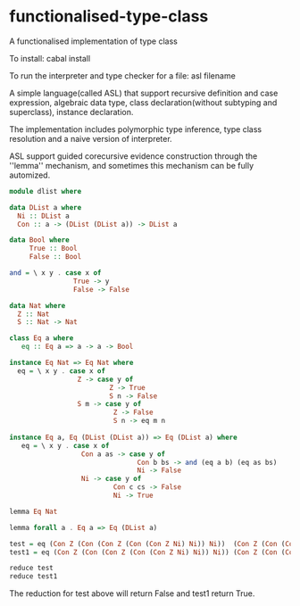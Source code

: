 # functionalised-type-class
A functionalised implementation of type class

To install: cabal install

To run the interpreter and type checker for a file: asl filename

A simple language(called ASL) that support recursive definition and case expression,
algebraic data type, class declaration(without subtyping and superclass),
instance declaration. 

The implementation includes polymorphic type inference, type class resolution and
a naive version of interpreter.

ASL support guided corecursive evidence construction through the ''lemma'' mechanism, 
and sometimes this mechanism can be fully automized.

```haskell
module dlist where

data DList a where
  Ni :: DList a
  Con :: a -> (DList (DList a)) -> DList a

data Bool where
     True :: Bool
     False :: Bool

and = \ x y . case x of
                True -> y
                False -> False

data Nat where
  Z :: Nat
  S :: Nat -> Nat

class Eq a where
   eq :: Eq a => a -> a -> Bool

instance Eq Nat => Eq Nat where
  eq = \ x y . case x of
                 Z -> case y of
                         Z -> True
                         S n -> False
                 S m -> case y of
                          Z -> False
                          S n -> eq m n
                  
instance Eq a, Eq (DList (DList a)) => Eq (DList a) where
   eq = \ x y . case x of
                  Con a as -> case y of
                                Con b bs -> and (eq a b) (eq as bs)
                                Ni -> False
                  Ni -> case y of
                          Con c cs -> False
                          Ni -> True

lemma Eq Nat

lemma forall a . Eq a => Eq (DList a)

test = eq (Con Z (Con (Con Z (Con (Con Z Ni) Ni)) Ni))  (Con Z (Con (Con Z Ni) Ni))
test1 = eq (Con Z (Con (Con Z (Con (Con Z Ni) Ni)) Ni)) (Con Z (Con (Con Z (Con (Con Z Ni) Ni)) Ni))  

reduce test
reduce test1
```

The reduction for test above will return False and test1 return True. 